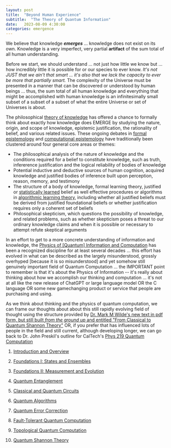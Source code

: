```yaml
---
layout: post
title:  "Beyond Human Experience"
subtitle:  "The Theory of Quantum Information"
date:   2023-08-09 4:30:00
categories: emergence
---
```



We believe that knowledge ***emerges*** ... knowledge does not exist on its own. Knowledge is a very imperfect, very partial **artifact** of the sum total of all human understanding.

Before we start, we should understand ... not just how little we know but ... how incredibly little it is possible for or our species to ever know. *It's not JUST that we ain't that smart ... it's also that we lack the capacity to ever be more that partially smart.* The complexity of the Universe must be presented in a manner that can be discovered or understood by human beings ... thus, the sum total of all human knowledge and everything that might be accomplished with human knowledge is an infinitesimally small subset of a subset of a subset of what the entire Universe or set of Universes is about. 
 
The philosophical [theory of knowledge](https://en.wikipedia.org/wiki/Epistemology) has offered  a chance to formally think about exactly how knowledge does EMERGE by studying the nature, origin, and scope of knowledge, epistemic justification, the rationality of belief, and various related issues. These ongoing debates in [formal epistemology](https://en.wikipedia.org/wiki/Formal_epistemology) and [computational epistemology](https://en.wikipedia.org/wiki/Computational_epistemology) have traditionally been clustered around four general core areas or themes:

* The philosophical analysis of the nature of knowledge and the conditions required for a belief to constitute knowledge, such as truth, infererence justification and the logical reliability of bodies of knowledge
* Potential inductive and deductive sources of human cognition, acquired knowledge and justified bodies of inference built upon perception, reason, memory, and testimony
* The structure of a body of knowledge, formal learning theory, justified or [statistically learned](https://en.wikipedia.org/wiki/Statistical_learning_theory) belief as well effective procedures or algorithms in [algorithmic learning theory](https://en.wikipedia.org/wiki/Algorithmic_learning_theory), including whether all justified beliefs must be derived from justified foundational beliefs or whether justification requires only a coherent set of beliefs
* Philosophical skepticism, which questions the possibility of knowledge, and related problems, such as whether skepticism poses a threat to our ordinary knowledge claims and when it is possible or necessary to attempt refute skeptical arguments

In an effort to get to a more concrete understanding of information and knowledge, the [Physics of [Quantum] Information and Computation](https://arxiv.org/pdf/2208.08064.pdf) has been a recognized discipline for at least several decades ... this effort has evolved in what can be described as the largely misunderstood, grossly overhyped [because it is so misunderstood] and yet somehow still genuinely important field of Quantum Computation ... the IMPORTANT point to remember is that it's about the Physics of Information -- it's really about thinking about how we accomplish our thinking and computation ... it's not at all like the new release of ChatGPT or large language model OR the C language OR some new gamechanging product or service that people are purchasing and using.

As we think about thinking and the physics of quantum computation, we can frame our thoughts about about this still rapidly evolving field of thought using the structure provided by [Dr. Mark M Wilde's new text in pdf form, but still built *from the ground up* and entitled "From Classical to Quantum Shannon Theory"](https://arxiv.org/pdf/1106.1445.pdf) OR, if you prefer that has influenced lots of people in the field and still current, although developing longer, we can go back to Dr. John Preskil's outline for CalTech's [Phys 219 Quantum Computation](http://theory.caltech.edu/~preskill/ph219/ph219_2023.html)  

1) [Introduction and Overview](http://www.theory.caltech.edu/~preskill/ph229/notes/chap1.pdf)

2) [Foundations I: States and Ensembles](http://www.theory.caltech.edu/~preskill/ph219/chap2_15.pdf)

3) [Foundations II: Measurement and Evolution](http://www.theory.caltech.edu/~preskill/ph219/chap3_15.pdf)

4) [Quantum Entanglement](http://www.theory.caltech.edu/~preskill/ph229/notes/chap4_01.pdf)

5) [Classical and Quantum Circuits](http://www.theory.caltech.edu/~preskill/ph219/chap5_15.pdf)

6) [Quantum Algorithms](http://www.theory.caltech.edu/~preskill/ph219/chap6_20_6A_2022.pdf)

7) [Quantum Error Correction](http://www.theory.caltech.edu/~preskill/ph229/notes/chap7.pdf)

8) [Fault-Tolerant Quantum Computation](https://arxiv.org/pdf/quant-ph/9712048.pdf)

9) [Topological Quantum Computation](http://www.theory.caltech.edu/~preskill/ph219/topological.pdf)

10) [Quantum Shannon Theory](http://www.theory.caltech.edu/~preskill/ph219/chap10_6A_2022.pdf)